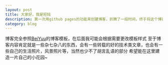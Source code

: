 ```yaml
---
layout: post
title: 大家好，我是短钝
description: 第一次用github pages的功能来创建博客，折腾了一段时间，终于将这个博客挂载到了自己的域名下，希望大家没事能常来逛逛
category: blog
---
```


博客完全参照[BeiYuu]的博客模板，在后面我可能会根据需要更改模板样式
至于博客内容肯定就是一些杂七杂八的东西，会有一些转载的好的技术类文章，也会有一些自己的生活照片，风景照片等，当然也少不了胡言乱语的部分
希望能在这里建造一片自己的小花园~


[BeiYuu]:    http://beiyuu.com  "BeiYuu"